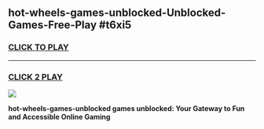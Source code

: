 
## hot-wheels-games-unblocked-Unblocked-Games-Free-Play #t6xi5
<h3>
<a href="https://us.freeplayer.one?title=hot-wheels-games-unblocked&ref=9M">CLICK TO PLAY</a></h3>
<hr>

<h3>
<a href="https://us.freeplayer.one?title=hot-wheels-games-unblocked&ref=9M">CLICK 2 PLAY</a>
  
</h3>

<a href="https://us.freeplayer.one?title=hot-wheels-games-unblocked&ref=9M"><img src="https://clearcache.store/games.png"></a>


**hot-wheels-games-unblocked games unblocked: Your Gateway to Fun and Accessible Online Gaming**
